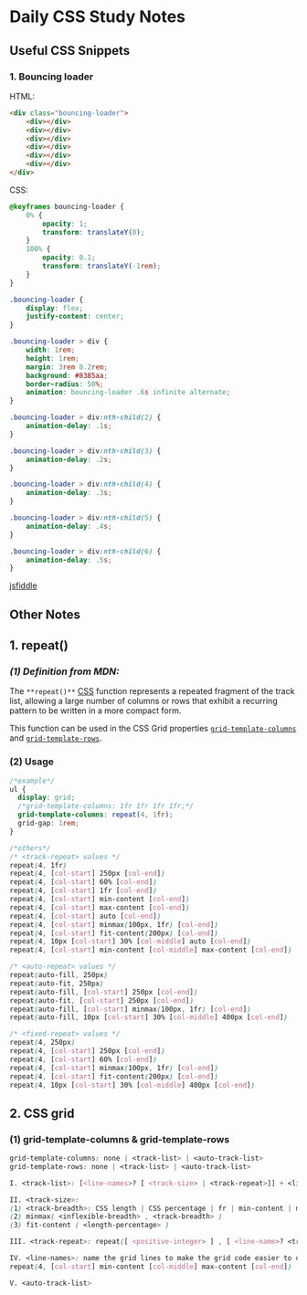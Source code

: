 # Daily CSS Study Notes

## Useful CSS Snippets

### 1. Bouncing loader

HTML:

```html
<div class="bouncing-loader">
    <div></div>
    <div></div>
    <div></div>
    <div></div>
    <div></div>
    <div></div>
</div>
```

CSS:

```css
@keyframes bouncing-loader {
    0% {
        opacity: 1;
        transform: translateY(0);
    }
    100% {
        opacity: 0.1;
        transform: translateY(-1rem);
    }
}

.bouncing-loader {
    display: flex;
    justify-content: center;
}

.bouncing-loader > div {
    width: 1rem;
    height: 1rem;
    margin: 3rem 0.2rem;
    background: #8385aa;
    border-radius: 50%;
    animation: bouncing-loader .6s infinite alternate;
}

.bouncing-loader > div:nth-child(2) {
    animation-delay: .1s;
}

.bouncing-loader > div:nth-child(3) {
    animation-delay: .2s;
}

.bouncing-loader > div:nth-child(4) {
    animation-delay: .3s;
}

.bouncing-loader > div:nth-child(5) {
    animation-delay: .4s;
}

.bouncing-loader > div:nth-child(6) {
    animation-delay: .5s;
}
```

[jsfiddle](http://jsfiddle.net/LacticAcidCYC/ab8g3o2d/)



## Other Notes

## 1. repeat()

### *(1) Definition from MDN:*

The `**repeat()**` [CSS](https://developer.mozilla.org/en-US/docs/Web/CSS) function represents a repeated fragment of the track list, allowing a large number of columns or rows that exhibit a recurring pattern to be written in a more compact form.

This function can be used in the CSS Grid properties [`grid-template-columns`](https://developer.mozilla.org/en-US/docs/Web/CSS/grid-template-columns) and [`grid-template-rows`](https://developer.mozilla.org/en-US/docs/Web/CSS/grid-template-rows).

### 

### (2) Usage

```css
/*example*/
ul {
  display: grid;
  /*grid-template-columns: 1fr 1fr 1fr 1fr;*/
  grid-template-columns: repeat(4, 1fr);
  grid-gap: 1rem;
}

/*others*/
/* <track-repeat> values */
repeat(4, 1fr)
repeat(4, [col-start] 250px [col-end])
repeat(4, [col-start] 60% [col-end])
repeat(4, [col-start] 1fr [col-end])
repeat(4, [col-start] min-content [col-end])
repeat(4, [col-start] max-content [col-end])
repeat(4, [col-start] auto [col-end])
repeat(4, [col-start] minmax(100px, 1fr) [col-end])
repeat(4, [col-start] fit-content(200px) [col-end])
repeat(4, 10px [col-start] 30% [col-middle] auto [col-end])
repeat(4, [col-start] min-content [col-middle] max-content [col-end])

/* <auto-repeat> values */
repeat(auto-fill, 250px)
repeat(auto-fit, 250px)
repeat(auto-fill, [col-start] 250px [col-end])
repeat(auto-fit, [col-start] 250px [col-end])
repeat(auto-fill, [col-start] minmax(100px, 1fr) [col-end])
repeat(auto-fill, 10px [col-start] 30% [col-middle] 400px [col-end])

/* <fixed-repeat> values */
repeat(4, 250px)
repeat(4, [col-start] 250px [col-end])
repeat(4, [col-start] 60% [col-end])
repeat(4, [col-start] minmax(100px, 1fr) [col-end])
repeat(4, [col-start] fit-content(200px) [col-end])
repeat(4, 10px [col-start] 30% [col-middle] 400px [col-end])
```





## 2. CSS grid

### (1) grid-template-columns & grid-template-rows

```css
grid-template-columns: none | <track-list> | <auto-track-list>
grid-template-rows: none | <track-list> | <auto-track-list>

I. <track-list>: [<line-names>? [ <track-size> | <track-repeat>]] + <line-names>?

II. <track-size>:
(1) <track-breadth>: CSS length | CSS percentage | fr | min-content | max-content | auto
(2) minmax( <inflexible-breadth> , <track-breadth> )
(3) fit-content ( <length-percentage> )

III. <track-repeat>: repeat([ <positive-integer> ] , [ <line-name>? <track-size> ] + <line-names>?)

IV. <line-names>: name the grid lines to make the grid code easier to understand.
repeat(4, [col-start] min-content [col-middle] max-content [col-end])

V. <auto-track-list>

```





















































